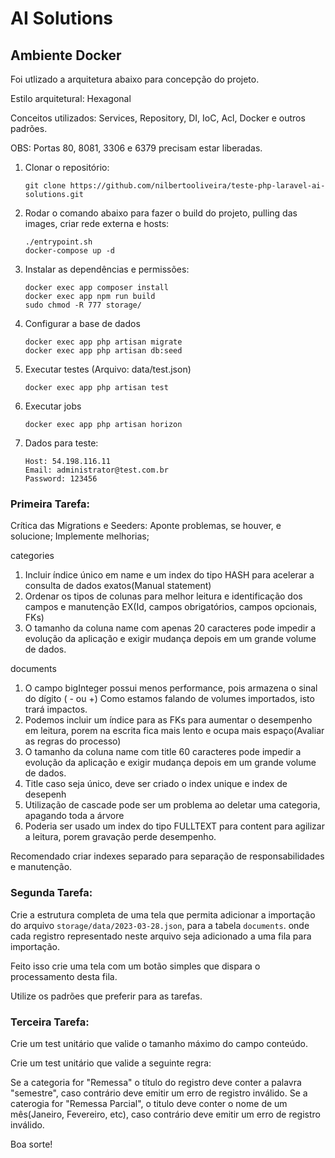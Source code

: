 # AI Solutions

## Ambiente Docker

Foi utlizado a arquitetura abaixo para concepção do projeto.


Estilo arquitetural: Hexagonal

Conceitos utilizados: Services, Repository, DI, IoC, Acl, Docker e outros padrões.

OBS: Portas 80, 8081, 3306 e 6379 precisam estar liberadas.

1. Clonar o repositório:
     ```
    git clone https://github.com/nilbertooliveira/teste-php-laravel-ai-solutions.git
     ```

2. Rodar o comando abaixo para fazer o build do projeto, pulling das images, criar rede externa e hosts:
   ```
   ./entrypoint.sh 
   docker-compose up -d
   ```
3. Instalar as dependências e permissões:
    ```
    docker exec app composer install
    docker exec app npm run build
    sudo chmod -R 777 storage/
    ```

4. Configurar a base de dados
    ```
    docker exec app php artisan migrate
    docker exec app php artisan db:seed
    ```
5. Executar testes  (Arquivo: data/test.json)
    ```
   docker exec app php artisan test
    ```
6. Executar jobs
    ```
   docker exec app php artisan horizon
    ```

7. Dados para teste:
    ```
    Host: 54.198.116.11
    Email: administrator@test.com.br
    Password: 123456
    ```


### Primeira Tarefa:

Crítica das Migrations e Seeders: Aponte problemas, se houver, e solucione; Implemente melhorias;

categories
1) Incluir índice único em name e um index do tipo HASH para acelerar a consulta de dados exatos(Manual statement)
2) Ordenar os tipos de colunas para melhor leitura e identificação dos campos e manutenção EX(Id, campos obrigatórios, campos opcionais, FKs)
3) O tamanho da coluna name com apenas 20 caracteres pode impedir a evolução da aplicação e exigir mudança depois em um grande volume de dados.

documents

1) O campo bigInteger  possui menos performance, pois armazena o sinal do dígito ( - ou +)
   Como estamos falando de volumes importados, isto trará impactos.
2) Podemos incluir um índice para as FKs para aumentar o desempenho em leitura, porem na escrita fica mais lento e ocupa mais espaço(Avaliar as regras do processo)
3) O tamanho da coluna name com title 60 caracteres pode impedir a evolução da aplicação e exigir mudança depois em um grande volume de dados.
4) Title caso seja único, deve ser criado o index unique e index de desepenh
5) Utilização de cascade pode ser um problema ao deletar uma categoria, apagando toda a árvore
6) Poderia ser usado um index do tipo FULLTEXT para content para agilizar a leitura, porem gravação perde desempenho.

Recomendado criar indexes separado para separação de responsabilidades e manutenção.

### Segunda Tarefa:

Crie a estrutura completa de uma tela que permita adicionar a importação do arquivo `storage/data/2023-03-28.json`, para a tabela `documents`. onde cada registro representado neste arquivo seja adicionado a uma fila para importação.

Feito isso crie uma tela com um botão simples que dispara o processamento desta fila.

Utilize os padrões que preferir para as tarefas.

### Terceira Tarefa:

Crie um test unitário que valide o tamanho máximo do campo conteúdo.

Crie um test unitário que valide a seguinte regra:

Se a categoria for "Remessa" o título do registro deve conter a palavra "semestre", caso contrário deve emitir um erro de registro inválido.
Se a caterogia for "Remessa Parcial", o titulo deve conter o nome de um mês(Janeiro, Fevereiro, etc), caso contrário deve emitir um erro de registro inválido.


Boa sorte!

